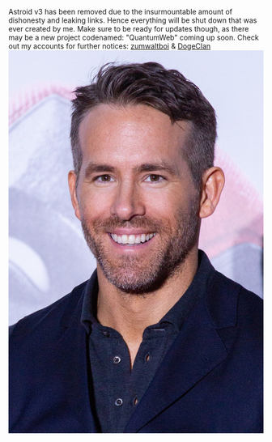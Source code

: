 Astroid v3 has been removed due to the insurmountable amount of dishonesty and leaking links. Hence everything will be shut down that was ever created by me. Make sure to be ready for updates though, as there may be a new project codenamed: "QuantumWeb" coming up soon. Check out my accounts for further notices: [zumwaltboi](https://github.com/zumwaltboi/) & [DogeClan](https://github.com/DogeClan/)
![RYAN REYNOLDS RANDOMNESS!](/ryanreynold.jpg)
